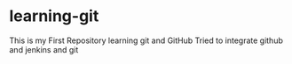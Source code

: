 # learning-git
This is my First Repository learning git and GitHub
Tried to integrate github and jenkins and git
